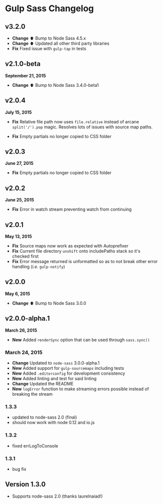 # Gulp Sass Changelog

## v3.2.0

* **Change** :arrow_up: Bump to Node Sass 4.5.x
* **Change** :arrow_up: Updated all other third party libraries
* **Fix** Fixed issue with `gulp-tap` in tests

## v2.1.0-beta
**September 21, 2015**

* **Change** :arrow_up: Bump to Node Sass 3.4.0-beta1

## v2.0.4
**July 15, 2015**

* **Fix** Relative file path now uses `file.relative` instead of arcane `split('/').pop` magic. Resolves lots of issues with source map paths.

* **Fix** Empty partials no longer copied to CSS folder

## v2.0.3
**June 27, 2015**

* **Fix** Empty partials no longer copied to CSS folder

## v2.0.2
**June 25, 2015**

* **Fix** Error in watch stream preventing watch from continuing

## v2.0.1
**May 13, 2015**

* **Fix** Source maps now work as expected with Autoprefixer
* **Fix** Current file directory `unshift` onto includePaths stack so it's checked first
* **Fix** Error message returned is unformatted so as to not break other error handling (*i.e.* `gulp-notify`)

## v2.0.0
**May 6, 2015**

* **Change** :arrow_up: Bump to Node Sass 3.0.0

## v2.0.0-alpha.1
**March 26, 2015**

* **New** Added `renderSync` option that can be used through `sass.sync()`

### March 24, 2015
* **Change** Updated to `node-sass` 3.0.0-alpha.1
* **New** Added support for `gulp-sourcemaps` including tests
* **New** Added `.editorconfig` for development consistency
* **New** Added linting and test for said linting
* **Change** Updated the README
* **New** `logError` function to make streaming errors possible instead of breaking the stream

### 1.3.3

* updated to node-sass 2.0 (final)
* should now work with node 0.12 and io.js

### 1.3.2

* fixed errLogToConsole

### 1.3.1

* bug fix

## Version 1.3.0

* Supports node-sass 2.0 (thanks laurelnaiad!)
